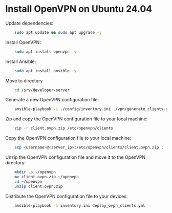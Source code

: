 # Install OpenVPN on Ubuntu 24.04

Update dependencies:

```bash
    sudo apt update && sudo apt upgrade -y
```

Install OpenVPN:

```bash
    sudo apt install openvpn -y
```

Install Ansible:

```bash
    sudo apt install ansible -y
```

Move to directory

```bash
    cd /srv/developer-server
```

Generate a new OpenVPN configuration file:

```bash
    ansible-playbook -i ./config/inventory.ini ./vpn/generate_clients.yml
```

Zip and copy the OpenVPN configuration file to your local machine:

```bash
    zip -r client.ovpn.zip /etc/openvpn/clients
```

Copy the OpenVPN configuration file to your local machine:

```bash
    scp <username>@<server_ip>:/etc/openvpn/clients/client.ovpn.zip .
```

Unzip the OpenVPN configuration file and move it to the OpenVPN directory:

```bash
    mkdir -p ~/openvpn
    mv client.ovpn.zip ~/openvpn
    cd ~/openvpn
    unzip client.ovpn.zip
```

Distribute the OpenVPN configuration file to your devices:
```bash
    ansible-playbook -i inventory.ini deploy_ovpn_clients.yml
```

```

